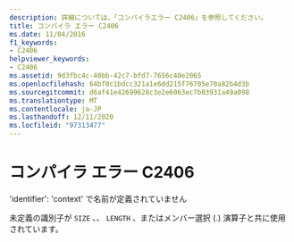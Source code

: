```yaml
---
description: 詳細については、「コンパイラエラー C2406」を参照してください。
title: コンパイラ エラー C2406
ms.date: 11/04/2016
f1_keywords:
- C2406
helpviewer_keywords:
- C2406
ms.assetid: 9d3fbc4c-40bb-42c7-bfd7-7656c40e2065
ms.openlocfilehash: 64bf0c1bdcc321a1e6dd215f76705e70a82b4d3b
ms.sourcegitcommit: d6af41e42699628c3e2e6063ec7b03931a49a098
ms.translationtype: MT
ms.contentlocale: ja-JP
ms.lasthandoff: 12/11/2020
ms.locfileid: "97313477"
---
```

# <a name="compiler-error-c2406"></a>コンパイラ エラー C2406

'identifier': 'context' で名前が定義されていません

未定義の識別子が `SIZE` 、、 `LENGTH` 、またはメンバー選択 (.) 演算子と共に使用されています。
